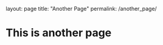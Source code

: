 layout: page
title: "Another Page"
permalink: /another_page/

<!DOCTYPE html>
<html>
<head>
<title>Another Page</title>
</head>
<body>

<h1>This is another page</h1>

</body>
</html>
